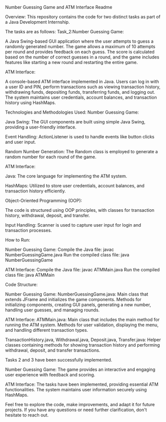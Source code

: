 
Number Guessing Game and ATM Interface Readme

Overview:
This repository contains the code for two distinct tasks as part of a Java Development Internship. 

The tasks are as follows:
Task_2:Number Guessing Game:

A Java Swing-based GUI application where the user attempts to guess a randomly generated number.
The game allows a maximum of 10 attempts per round and provides feedback on each guess.
The score is calculated based on the number of correct guesses in a round, and the game includes features like starting a new round and restarting the entire game.


ATM Interface:

A console-based ATM interface implemented in Java.
Users can log in with a user ID and PIN, perform transactions such as viewing transaction history, withdrawing funds, depositing funds, transferring funds, and logging out.
The system maintains user credentials, account balances, and transaction history using HashMaps.


Technologies and Methodologies Used:
Number Guessing Game:

Java Swing:
The GUI components are built using simple Java Swing, providing a user-friendly interface.

Event Handling:
ActionListener is used to handle events like button clicks and user input.

Random Number Generation:
The Random class is employed to generate a random number for each round of the game.



ATM Interface:

Java:
The core language for implementing the ATM system.

HashMaps:
Utilized to store user credentials, account balances, and transaction history efficiently.

Object-Oriented Programming (OOP):

The code is structured using OOP principles, with classes for transaction history, withdrawal, deposit, and transfer.

Input Handling:
Scanner is used to capture user input for login and transaction processes.

How to Run:

Number Guessing Game:
Compile the Java file: javac NumberGuessingGame.java
Run the compiled class file: java NumberGuessingGame

ATM Interface:
Compile the Java file: javac ATMMain.java
Run the compiled class file: java ATMMain


Code Structure:

Number Guessing Game:
NumberGuessingGame.java:
Main class that extends JFrame and initializes the game components.
Methods for initializing components, creating GUI panels, generating a new number, handling user guesses, and managing rounds.

ATM Interface:
ATMMain.java:
Main class that includes the main method for running the ATM system.
Methods for user validation, displaying the menu, and handling different transaction types.

TransactionHistory.java, Withdrawal.java, Deposit.java, Transfer.java:
Helper classes containing methods for showing transaction history and performing withdrawal, deposit, and transfer transactions.


Tasks 2 and 3 have been successfully implemented.

Number Guessing Game:
The game provides an interactive and engaging user experience with feedback and scoring.

ATM Interface:
The tasks have been implemented, providing essential ATM functionalities.
The system maintains user information securely using HashMaps.

Feel free to explore the code, make improvements, and adapt it for future projects. If you have any questions or need further clarification, don't hesitate to reach out.
